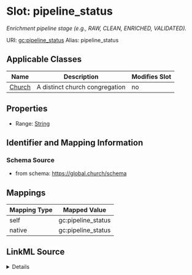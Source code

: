 

# Slot: pipeline_status 


_Enrichment pipeline stage (e.g., RAW, CLEAN, ENRICHED, VALIDATED)._





URI: [gc:pipeline_status](https://global.church/schema/pipeline_status)
Alias: pipeline_status

<!-- no inheritance hierarchy -->





## Applicable Classes

| Name | Description | Modifies Slot |
| --- | --- | --- |
| [Church](Church.md) | A distinct church congregation |  no  |






## Properties

* Range: [String](String.md)




## Identifier and Mapping Information






### Schema Source


* from schema: https://global.church/schema




## Mappings

| Mapping Type | Mapped Value |
| ---  | ---  |
| self | gc:pipeline_status |
| native | gc:pipeline_status |




## LinkML Source

<details>
```yaml
name: pipeline_status
description: Enrichment pipeline stage (e.g., RAW, CLEAN, ENRICHED, VALIDATED).
from_schema: https://global.church/schema
rank: 1000
alias: pipeline_status
domain_of:
- Church
range: string

```
</details>